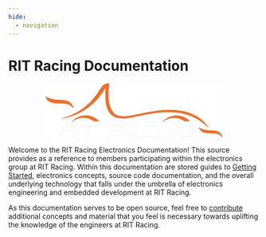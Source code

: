 ```yaml
---
hide:
  - navigation
---
```


# RIT Racing Documentation

<div style="text-align: center;">
  <img src="assets/ritracing-white.png" alt="Logo" />
</div>

Welcome to the RIT Racing Electronics Documentation! This source provides as a reference to members
participating within the electronics group at RIT Racing. Within this documentation are stored guides
to [Getting Started](), electronics concepts, source code documentation, and the overall underlying
technology that falls under the umbrella of electronics engineering and embedded development at RIT Racing.

As this documentation serves to be open source, feel free to [contribute](docs/Contribute/contribute.md) additional concepts and material that you feel is necessary towards uplifting the knowledge of the engineers at RIT Racing.